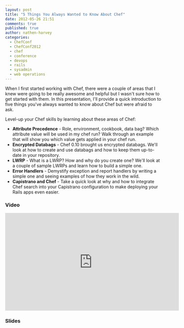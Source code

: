 ```yaml
---
layout: post
title: "5 Things You Always Wanted to Know About Chef"
date: 2012-05-26 21:51
comments: true
published: true
author: nathen-harvey
categories: 
  - ChefConf
  - ChefConf2012
  - chef
  - conference
  - devops
  - rails
  - sysadmin
  - web operations
---
```

When I first started working with Chef, there were a couple of areas that I knew were going to be really awesome and helpful but I wasn't sure how to get started with them.  In this presentation, I'll provide a quick introduction to five things you've always wanted to know about Chef but were afraid to ask.  

Level-up your Chef skills by learning about these areas of Chef: 

* **Attribute Precedence** - Role, environment, cookbook, data bag? Which attribute value will be used in my chef run? Walk through an example that will show you which value gets applied in your chef run. 
* **Encrypted Databags** - Chef 0.10 brought us encrypted databags. We'll look at how to create and use databags and how to keep them up-to-date in your repository. 
* **LWRP** - What is a LWRP? How and why do you create one? We'll look at a couple of sample LWRPs and learn how to build a simple one. 
* **Error Handlers** - Demystify exception and report handlers by writing a simple one and seeing examples of how they work in the wild. 
* **Capistrano and Chef** - Take a quick look at why and how to integrate Chef search into your Capistrano configuration to make deploying your Rails apps even easier.

### Video

<iframe width="560" height="315" src="http://www.youtube.com/embed/uREL4FFPddo" frameborder="0" allowfullscreen></iframe>

### Slides

<script async class="speakerdeck-embed" data-id="4fb532f2850667001f0008f8" data-ratio="1.2945638432364097" src="//speakerdeck.com/assets/embed.js"></script>
